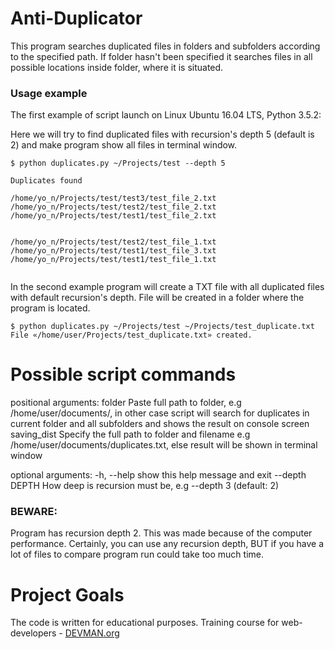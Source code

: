 # Anti-Duplicator

This program searches duplicated files in folders and subfolders according to the specified path. If folder hasn't been specified it searches files in all possible locations inside folder, where it is situated.

### Usage example

The first example of script launch on Linux Ubuntu 16.04 LTS, Python 3.5.2:

Here we will try to find duplicated files with recursion's depth 5 (default is 2) and make program show all files in terminal window.

```#!bash
$ python duplicates.py ~/Projects/test --depth 5  

Duplicates found

/home/yo_n/Projects/test/test3/test_file_2.txt
/home/yo_n/Projects/test/test2/test_file_2.txt
/home/yo_n/Projects/test/test1/test_file_2.txt


/home/yo_n/Projects/test/test2/test_file_1.txt
/home/yo_n/Projects/test/test1/test_file_3.txt
/home/yo_n/Projects/test/test1/test_file_1.txt


```

In the second example program will create a TXT file with all duplicated files with default recursion's depth.
File will be created in a folder where the program is located.

```#!bash
$ python duplicates.py ~/Projects/test ~/Projects/test_duplicate.txt
File «/home/user/Projects/test_duplicate.txt» created.
```

# Possible script commands

positional arguments:
  folder         Paste full path to folder, e.g /home/user/documents/, in
                 other case script will search for duplicates in current
                 folder and all subfolders and shows the result on console
                 screen
  saving_dist    Specify the full path to folder and filename e.g
                 /home/user/documents/duplicates.txt, else result will be
                 shown in terminal window

optional arguments:
  -h, --help     show this help message and exit
  --depth DEPTH  How deep is recursion must be, e.g --depth 3 (default: 2)

### BEWARE: 
Program has recursion depth 2. This was made because of the computer performance. Certainly, you can use any recursion depth, BUT if you have a lot of files to compare program run could take too much time.

# Project Goals

The code is written for educational purposes. Training course for web-developers - [DEVMAN.org](https://devman.org)
